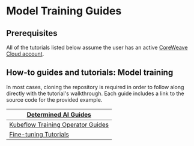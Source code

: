 # Model Training Guides

## Prerequisites

All of the tutorials listed below assume the user has an active [CoreWeave Cloud account](../../../welcome-to-coreweave/getting-started.md).

## How-to guides and tutorials: Model training

In most cases, cloning the repository is required in order to follow along directly with the tutorial's walkthrough. Each guide includes a link to the source code for the provided example.&#x20;

| [Determined AI Guides](determined-ai-guides/)                                                  |
| ---------------------------------------------------------------------------------------------- |
| [Kubeflow Training Operator Guides](../../training/kubeflow-training-operators-pytorch-mpi.md) |
| [Fine-tuning Tutorials](fine-tuning/)                                                          |
